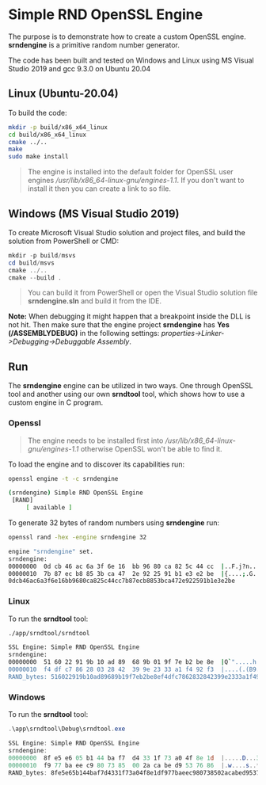 # Simple RND OpenSSL Engine

The purpose is to demonstrate how to create a custom OpenSSL engine. **srndengine** is a primitive random number generator.

The code has been built and tested on Windows and Linux using MS Visual Studio 2019 and gcc 9.3.0 on Ubuntu 20.04

## Linux (Ubuntu-20.04)

To build the code:

```bash
mkdir -p build/x86_x64_linux
cd build/x86_x64_linux
cmake ../..
make
sudo make install
```

> The engine is installed into the default folder for OpenSSL user engines */usr/lib/x86_64-linux-gnu/engines-1.1*. If you don't want to install it then you can create a link to so file.

## Windows (MS Visual Studio 2019)

To create Microsoft Visual Studio solution and project files, and build the solution from PowerShell or CMD:

```powershell
mkdir -p build/msvs
cd build/msvs
cmake ../..
cmake --build .
```

> You can build it from PowerShell or open the Visual Studio solution file **srndengine.sln** and build it from the IDE.

**Note:** When debugging it might happen that a breakpoint inside the DLL is not hit. Then make sure that the engine project **srndengine** has **Yes (/ASSEMBLYDEBUG)** in the following settings: *properties->Linker->Debugging->Debuggable Assembly*.

## Run

The **srndengine** engine can be utilized in two ways. One through OpenSSL tool and another using our own **srndtool** tool, which shows how to use a custom engine in C program.

### Openssl

> The engine needs to be installed first into */usr/lib/x86_64-linux-gnu/engines-1.1* otherwise OpenSSL won't be able to find it.

To load the engine and to discover its capabilities run:

```bash
openssl engine -t -c srndengine

(srndengine) Simple RND OpenSSL Engine
 [RAND]
     [ available ]
```

To generate 32 bytes of random numbers using **srndengine** run:

```bash
openssl rand -hex -engine srndengine 32

engine "srndengine" set.
srndengine:
00000000  0d cb 46 ac 6a 3f 6e 16  bb 96 80 ca 82 5c 44 cc  |..F.j?n......\D.|
00000010  7b 87 ec b8 85 3b ca 47  2e 92 25 91 b1 e3 e2 be  |{....;.G..%.....|
0dcb46ac6a3f6e16bb9680ca825c44cc7b87ecb8853bca472e922591b1e3e2be
```

### Linux

To run the **srndtool** tool:

```bash
./app/srndtool/srndtool

SSL Engine: Simple RND OpenSSL Engine
srndengine:
00000000  51 60 22 91 9b 10 ad 89  68 9b 01 9f 7e b2 be 8e  |Q`".....h...~...|
00000010  f4 df c7 86 28 03 28 42  39 9e 23 33 a1 f4 92 f3  |....(.(B9.#3....|
RAND_bytes: 516022919b10ad89689b19f7eb2be8ef4dfc7862832842399e2333a1f492f3
```

### Windows

To run the **srndtool** tool:

```powershell
.\app\srndtool\Debug\srndtool.exe

SSL Engine: Simple RND OpenSSL Engine
srndengine:
00000000  8f e5 e6 05 b1 44 ba f7  d4 33 1f 73 a0 4f 8e 1d  |.....D...3.s.O..|
00000010  f9 77 ba ee c9 80 73 85  00 2a ca be d9 53 76 86  |.w....s..*...Sv.|
RAND_bytes: 8fe5e65b144baf7d4331f73a04f8e1df977baeec980738502acabed9537686
```
